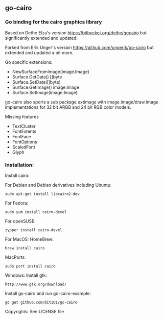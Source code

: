 ## go-cairo

### Go binding for the cairo graphics library

Based on Dethe Elza's version https://bitbucket.org/dethe/gocairo
but significantly extended and updated.

Forked from Erik Unger's version https://github.com/ungerik/go-cairo
but extended and updated a bit more.

Go specific extensions:
* NewSurfaceFromImage(image.Image)
* Surface.GetData() []byte
* Surface.SetData([]byte)
* Surface.GetImage() image.Image
* Surface.SetImage(image.Image)

go-cairo also sports a sub package extimage with image.Image/draw.Image
implementations for 32 bit ARGB and 24 bit RGB color models.

Missing features
* TextCluster
* FontExtents
* FontFace
* FontOptions
* ScaledFont
* Glyph

### Installation:

Install cairo:

For Debian and Debian derivatives including Ubuntu:

	sudo apt-get install libcairo2-dev

For Fedora:

	sudo yum install cairo-devel

For openSUSE:

	zypper install cairo-devel
	
For MacOS:
HomeBrew:

	brew install cairo

MacPorts:

	sudo port install cairo

Windows:
Install gtk:

	http://www.gtk.org/download/

Install go-cairo and run go-cairo-example:

	go get github.com/bit101/go-cairo

Copyrights: See LICENSE file
